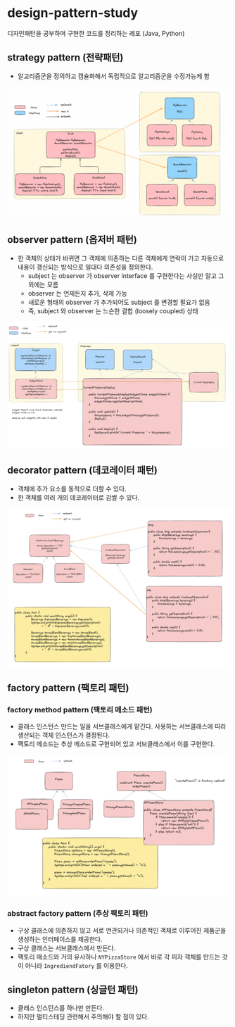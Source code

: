 # design-pattern-study
디자인패턴을 공부하며 구현한 코드를 정리하는 레포 (Java, Python)

## strategy pattern (전략패턴)
- 알고리즘군을 정의하고 캡슐화해서 독립적으로 알고리즘군을 수정가능케 함

![img](./01_strategy_pattern.png)

## observer pattern (옵저버 패턴)
- 한 객체의 상태가 바뀌면 그 객체에 의존하는 다른 객체에게 연락이 가고 자동으로 내용이 갱신되는 방식으로 일대다 의존성을 정의한다.
  - subject 는 observer 가 observer interface 를 구현한다는 사실만 알고 그 외에는 모름
  - observer 는 언제든지 추가, 삭제 가능
  - 새로운 형태의 observer 가 추가되어도 subject 를 변경할 필요가 없음
  - 즉, subject 와 observer 는 느슨한 결합 (loosely coupled) 상태

![img](./02_observer_pattern.png)

## decorator pattern (데코레이터 패턴)
- 객체에 추가 요소를 동적으로 더할 수 있다.
- 한 객체를 여러 개의 데코레이터로 감쌀 수 있다.

![img](./03_decorator_pattern.png)

## factory pattern (팩토리 패턴)
### factory method pattern (팩토리 메소드 패턴)
- 클래스 인스턴스 만드는 일을 서브클래스에게 맡긴다. 사용하는 서브클래스에 따라 생산되는 객체 인스턴스가 결정된다.
- 팩토리 메소드는 추상 메소드로 구현되어 있고 서브클래스에서 이를 구현한다.

![img](./04_factory_pattern_1.png)

### abstract factory pattern (추상 팩토리 패턴)
- 구상 클래스에 의존하지 않고 서로 연관되거나 의존적인 객체로 이루어진 제품군을 생성하는 인터페이스를 제공한다.
- 구상 클래스는 서브클래스에서 만든다.
- 팩토리 매소드와 거의 유사하나 `NYPizzaStore` 에서 바로 각 피자 객체를 만드는 것이 아니라 `IngrediendFatory` 를 이용한다.
## singleton pattern (싱글턴 패턴)
- 클래스 인스턴스를 하나만 만든다.
- 하지만 멀티스테딩 관련해서 주의해야 할 점이 있다.
